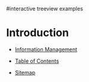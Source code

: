#interactive treeview examples

# Introduction #

  * [Information Management](http://www.stanford.edu/~juhokim/treeview/stanford.html)


  * [Table of Contents](http://www.stanford.edu/~juhokim/treeview/toc.html)


  * [Sitemap](http://www.stanford.edu/~juhokim/treeview/amazon.html)